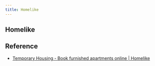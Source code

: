 ```yaml
---
title: Homelike
---
```


## Homelike


## Reference
* [Temporary Housing \- Book furnished apartments online \| Homelike](https://www.thehomelike.com/en/)
